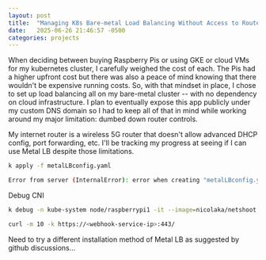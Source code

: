 ```yaml
---
layout: post
title:  "Managing K8s Bare-metal Load Balancing Without Access to Router Controls"
date:   2025-06-26 21:46:57 -0500
categories: projects
---
```

When deciding between buying Raspberry Pis or using GKE or cloud VMs for my kubernetes cluster, I carefully weighed the cost of each. The Pis had a higher upfront cost but there was also a peace of mind knowing that there wouldn't be expensive running costs. So, with that mindset in place, I chose to set up load balancing all on my bare-metal cluster -- with no dependency on cloud infrastructure. I plan to eventually expose this app publicly under my custom DNS domain so I had to keep all of that in mind while working around my major limitation: dumbed down router controls.<!--break-->

My internet router is a wireless 5G router that doesn't allow advanced DHCP config, port forwarding, etc. I'll be tracking my progress at seeing if I can use Metal LB despite those limitations.

```bash
k apply -f metalLBconfig.yaml 

Error from server (InternalError): error when creating "metalLBconfig.yaml": Internal error occurred: failed calling webhook "ipaddresspoolvalidationwebhook.metallb.io": failed to call webhook: Post "https://metallb-webhook-service.metallb-system.svc:443/validate-metallb-io-v1beta1-ipaddresspool?timeout=10s": context deadline exceeded
```

Debug CNI
```bash
k debug -n kube-system node/raspberrypi1 -it --image=nicolaka/netshoot

curl -m 10 -k https://<webhook-service-ip>:443/
```

Need to try a different installation method of Metal LB as suggested by github discussions... 